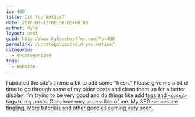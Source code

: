 ```yaml
---
id: 400
title: Did You Notice?
date: 2010-01-12T00:58:06+00:00
author: Kyle
layout: post
guid: http://www.kyleschaeffer.com/?p=400
permalink: /uncategorized/did-you-notice/
categories:
  - Uncategorized
tags:
  - Website
---
```

I updated the site&#8217;s theme a bit to add some &#8220;fresh.&#8221; Please give me a bit of time to go through some of my older posts and clean them up for a better display. I&#8217;m trying to be very good and do things like add <acronym title="acronym"><acronym/></acronym> tags and `<code/>` tags to my posts. Ooh, how very accessible of me. My SEO senses are tingling. More tutorials and other goodies coming very soon.